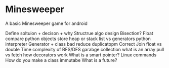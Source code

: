 # Minesweeper
A basic Minesweeper game for android

Define soltuion + decison + why
Structrue algo design
Bisection?
Float compare
python objects store heap or stack
list vs generators
python interpreter
Generator + class bad reduce duplicatopm
Correct Join
float vs double
Time complexity of BFS/DFS
garabge collection
what is an array
pull vs fetch
how decorators work
What is a smart pointer?
Linux commands
How do you make a class immutabe
What is a future?

